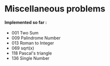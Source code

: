 # Miscellaneous problems


#### Implemented so far :

- 001 Two Sum
- 009 Palindrome Number
- 013 Roman to Integer
- 069 sqrt(x)
- 118 Pascal's triangle
- 136 Single Number